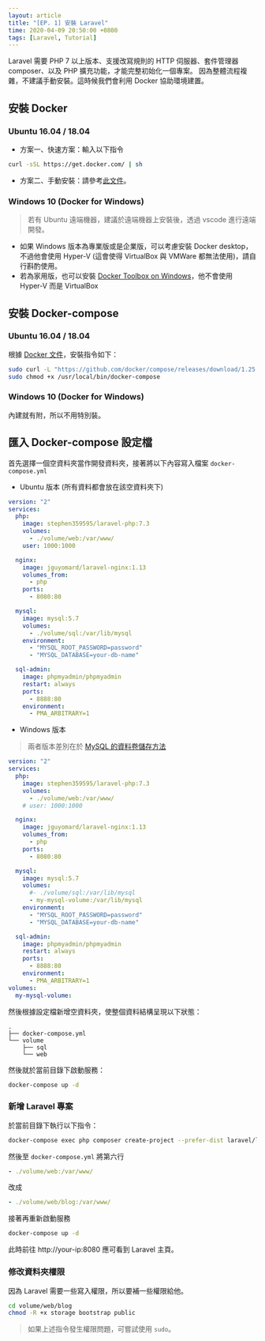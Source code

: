 ```yaml
---
layout: article
title: "[EP. 1] 安裝 Laravel"
time: 2020-04-09 20:50:00 +0800
tags: [Laravel, Tutorial]
---
```


Laravel 需要 PHP 7 以上版本、支援改寫規則的 HTTP 伺服器、套件管理器 composer、以及 PHP 擴充功能，才能完整初始化一個專案。
因為整體流程複雜，不建議手動安裝。這時候我們會利用 Docker 協助環境建置。

## 安裝 Docker

### Ubuntu 16.04 / 18.04

- 方案一、快速方案：輸入以下指令

```bash
curl -sSL https://get.docker.com/ | sh
```

- 方案二、手動安裝：請參考[此文件](https://docs.mcl.math.ncu.edu.tw/books/mcl-documents/page/docker-ce-%E8%88%87-docker-compose-%E9%83%A8%E5%B1%AC)。

### Windows 10 (Docker for Windows)

> 若有 Ubuntu 遠端機器，建議於遠端機器上安裝後，透過 vscode 進行遠端開發。

- 如果 Windows 版本為專業版或是企業版，可以考慮安裝 Docker desktop，不過他會使用 Hyper-V (這會使得 VirtualBox 與 VMWare 都無法使用)，請自行斟酌使用。
- 若為家用版，也可以安裝 [Docker Toolbox on Windows](https://docs.docker.com/toolbox/toolbox_install_windows/)，他不會使用 Hyper-V 而是 VirtualBox

## 安裝 Docker-compose

### Ubuntu 16.04 / 18.04

根據 [Docker 文件](https://docs.docker.com/compose/install/)，安裝指令如下：

```bash
sudo curl -L "https://github.com/docker/compose/releases/download/1.25.3/docker-compose-$(uname -s)-$(uname -m)" -o /usr/local/bin/docker-compose
sudo chmod +x /usr/local/bin/docker-compose
```

### Windows 10 (Docker for Windows)

內建就有附，所以不用特別裝。

## 匯入 Docker-compose 設定檔

首先選擇一個空資料夾當作開發資料夾，接著將以下內容寫入檔案 `docker-compose.yml`

- Ubuntu 版本 (所有資料都會放在該空資料夾下)

```yaml
version: "2"
services:
  php:
    image: stephen359595/laravel-php:7.3
    volumes:
      - ./volume/web:/var/www/
    user: 1000:1000

  nginx:
    image: jguyomard/laravel-nginx:1.13
    volumes_from:
      - php
    ports:
      - 8080:80

  mysql:
    image: mysql:5.7
    volumes:
      - ./volume/sql:/var/lib/mysql
    environment:
      - "MYSQL_ROOT_PASSWORD=password"
      - "MYSQL_DATABASE=your-db-name"

  sql-admin:
    image: phpmyadmin/phpmyadmin
    restart: always
    ports:
      - 8888:80
    environment:
      - PMA_ARBITRARY=1
```

- Windows 版本

> 兩者版本差別在於 [MySQL 的資料卷儲存方法](https://stackoverflow.com/a/39208187)

```yaml
version: "2"
services:
  php:
    image: stephen359595/laravel-php:7.3
    volumes:
      - ./volume/web:/var/www/
    # user: 1000:1000

  nginx:
    image: jguyomard/laravel-nginx:1.13
    volumes_from:
      - php
    ports:
      - 8080:80

  mysql:
    image: mysql:5.7
    volumes:
      #- ./volume/sql:/var/lib/mysql
      - my-mysql-volume:/var/lib/mysql
    environment:
      - "MYSQL_ROOT_PASSWORD=password"
      - "MYSQL_DATABASE=your-db-name"

  sql-admin:
    image: phpmyadmin/phpmyadmin
    restart: always
    ports:
      - 8888:80
    environment:
      - PMA_ARBITRARY=1
volumes:
  my-mysql-volume:
```

然後根據設定檔新增空資料夾，使整個資料結構呈現以下狀態：

```
.
├── docker-compose.yml
└── volume
    ├── sql
    └── web
```

然後就於當前目錄下啟動服務：

```bash
docker-compose up -d
```

### 新增 Laravel 專案

於當前目錄下執行以下指令：

```bash
docker-compose exec php composer create-project --prefer-dist laravel/laravel blog "5.8.*"
```

然後至 `docker-compose.yml` 將第六行

```yaml
- ./volume/web:/var/www/
```

改成

```yaml
- ./volume/web/blog:/var/www/
```

接著再重新啟動服務

```bash
docker-compose up -d
```

此時前往 http://your-ip:8080 應可看到 Laravel 主頁。

### 修改資料夾權限

因為 Laravel 需要一些寫入權限，所以要補一些權限給他。

```bash
cd volume/web/blog
chmod -R +x storage bootstrap public
```

> 如果上述指令發生權限問題，可嘗試使用 `sudo`。
